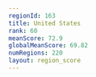 ```yaml
---
regionId: 163
title: United States
rank: 60
meanScore: 72.9
globalMeanScore: 69.82
numRegions: 220
layout: region_score
---
```

